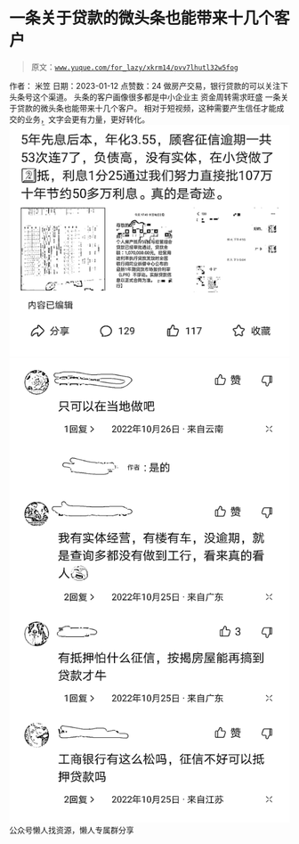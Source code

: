# 一条关于贷款的微头条也能带来十几个客户

> 原文：[`www.yuque.com/for_lazy/xkrm14/pvv7lhutl32w5fog`](https://www.yuque.com/for_lazy/xkrm14/pvv7lhutl32w5fog)

<ne-p id="uf42ddda7" data-lake-id="uf42ddda7"><ne-text id="u470926c6">作者： 米笠</ne-text></ne-p> <ne-p id="u5627bcaf" data-lake-id="u5627bcaf"><ne-text id="u4152d460">日期：2023-01-12</ne-text></ne-p> <ne-p id="u2bc3dc2c" data-lake-id="u2bc3dc2c"><ne-text id="u742c3bf9">点赞数：</ne-text><ne-text id="u97c01f74" ne-bold="true">24</ne-text></ne-p> <ne-hole id="u3f9ab95f" data-lake-id="u3f9ab95f"><ne-card data-card-name="hr" data-card-type="block" id="sqORc" data-event-boundary="card"><ne-p id="uc7462246" data-lake-id="uc7462246"><ne-text id="ud78d1381">做房产交易，银行贷款的可以关注下头条号这个渠道。 头条的客户画像很多都是中小企业主 资金周转需求旺盛 一条关于贷款的微头条也能带来十几个客户。</ne-text> <ne-text id="u4f53d9f2">相对于短视频，这种需要产生信任才能成交的业务，文字会更有力量，更好转化。</ne-text></ne-p> <ne-p id="u35bfede6" data-lake-id="u35bfede6"><ne-card data-card-name="image" data-card-type="inline" id="nYywW" data-event-boundary="card">![](img/1f29c5b55351dccd570014b203a987bb.png)</ne-card></ne-p> <ne-p id="udc81c26a" data-lake-id="udc81c26a"><ne-card data-card-name="image" data-card-type="inline" id="wIfl0" data-event-boundary="card">![](img/808bfda706da9366a97f79c9eace22d8.png)</ne-card></ne-p> <ne-hole id="u3bea7e1a" data-lake-id="u3bea7e1a"><ne-card data-card-name="hr" data-card-type="block" id="flsZE" data-event-boundary="card"><ne-p id="u53c9fc6f" data-lake-id="u53c9fc6f"><ne-text id="u963fc37a">公众号懒人找资源，懒人专属群分享</ne-text></ne-p></ne-card></ne-hole></ne-card></ne-hole>
